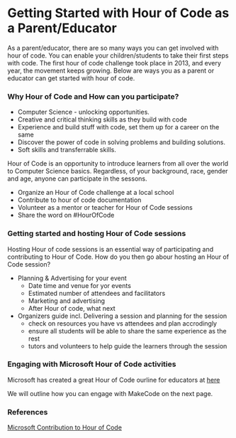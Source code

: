 # Getting Started with Hour of Code as a Parent/Educator
As a parent/educator, there are so many ways you can get involved with hour of code. You can enable your children/students to take their first steps with code. The first hour of code challenge took place in 2013, and every year, the movement keeps growing. Below are ways you as a parent or educator can get started with hour of code.

### Why Hour of Code and How can you participate?
- Computer Science - unlocking opportunities.
- Creative and critical thinking skills as they build with code
- Experience and build stuff with code, set them up for a career on the same
- Discover the power of code in solving problems and building solutions.
- Soft skills and transferrable skills.

Hour of Code is an opportunity to introduce learners from all over the world to Computer Science basics. Regardless, of your background, race, gender and age, anyone can participate in the sessons. 

* Organize an Hour of Code challenge at a local school
* Contribute to hour of code documentation
* Volunteer as a mentor or teacher for Hour of Code sessions
* Share the word on #HourOfCode

### Getting started and hosting Hour of Code sessions
Hosting Hour of code sessions is an essential way of participating and contributing to Hour of Code. How do you then go abour hosting an Hour of Code session?
- Planning & Advertising for your event
  * Date time and venue for yor events
  * Estimated number of attendees and facilitators
  * Marketing and advertising
  * After Hour of code, what next
- Organizers guide incl. Delivering a session and planning for the session
  * check on resources you have vs attendees and plan accrodingly
  * ensure all students will be able to share the same experience as the rest
  * tutors and volunteers to help guide the learners through the session


### Engaging with Microsoft Hour of Code activities
Microsoft has created a great Hour of Code ourline for educators at [here](https://education.microsoft.com/en-us/course/1b6cf488/0)

We will outline how you can engage with MakeCode on the next page.

### References
[Microsoft Contribution to Hour of Code](https://code.org/employees/microsoft)
